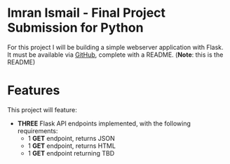 # Imran Ismail - Final Project Submission for Python

For this project I will be building  a simple webserver application with Flask. It must be available via [GitHub](https://github.com/wppai), complete with a README.  (**Note**: this is the README)

# Features
This project will feature: 
-   **THREE**  Flask API endpoints implemented, with the following requirements:
    -   1  **GET**  endpoint, returns JSON
    -   1  **GET**  endpoint, returns HTML
    -   1  **GET** endpoint returning TBD 
